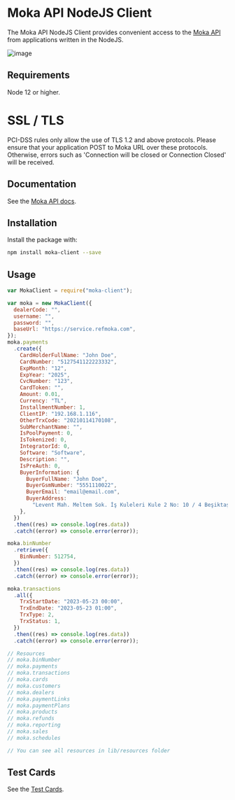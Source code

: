 # Moka API NodeJS Client

The Moka API NodeJS Client provides convenient access to the [Moka API](https://developer.moka.com/) from applications written in the NodeJS.

![image](https://optimisthub.com/cdn/moka/moka-node.js-api-client-cover-github.png)

## Requirements

Node 12 or higher.

# SSL / TLS
PCI-DSS rules only allow the use of TLS 1.2 and above protocols. Please ensure that your application POST to Moka URL over these protocols. Otherwise, errors such as 'Connection will be closed or Connection Closed' will be received.

## Documentation

See the [Moka API docs](https://developer.moka.com).

## Installation

Install the package with:

```sh
npm install moka-client --save
```

## Usage

```js
var MokaClient = require("moka-client");

var moka = new MokaClient({
  dealerCode: "",
  username: "",
  password: "",
  baseUrl: "https://service.refmoka.com",
});
moka.payments
  .create({
    CardHolderFullName: "John Doe",
    CardNumber: "5127541122223332",
    ExpMonth: "12",
    ExpYear: "2025",
    CvcNumber: "123",
    CardToken: "",
    Amount: 0.01,
    Currency: "TL",
    InstallmentNumber: 1,
    ClientIP: "192.168.1.116",
    OtherTrxCode: "20210114170108",
    SubMerchantName: "",
    IsPoolPayment: 0,
    IsTokenized: 0,
    IntegratorId: 0,
    Software: "Software",
    Description: "",
    IsPreAuth: 0,
    BuyerInformation: {
      BuyerFullName: "John Doe",
      BuyerGsmNumber: "5551110022",
      BuyerEmail: "email@email.com",
      BuyerAddress:
        "Levent Mah. Meltem Sok. İş Kuleleri Kule 2 No: 10 / 4 Beşiktaş / İstanbul",
    },
  })
  .then((res) => console.log(res.data))
  .catch((error) => console.error(error));

moka.binNumber
  .retrieve({
    BinNumber: 512754,
  })
  .then((res) => console.log(res.data))
  .catch((error) => console.error(error));

moka.transactions
  .all({
    TrxStartDate: "2023-05-23 00:00",
    TrxEndDate: "2023-05-23 01:00",
    TrxType: 2,
    TrxStatus: 1,
  })
  .then((res) => console.log(res.data))
  .catch((error) => console.error(error));

// Resources
// moka.binNumber
// moka.payments
// moka.transactions
// moka.cards
// moka.customers
// moka.dealers
// moka.paymentLinks
// moka.paymentPlans
// moka.products
// moka.refunds
// moka.reporting
// moka.sales
// moka.schedules

// You can see all resources in lib/resources folder
```

## Test Cards

See the [Test Cards](https://developer.moka.com/home.php?page=test-kartlari).
